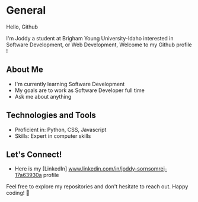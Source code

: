 # General
Hello, Github

I'm Joddy  a student at Brigham Young University-Idaho interested in Software Development, or Web Development, Welcome to my Github profile !
## About Me

- I'm currently learning Software Development
- My goals are to work as Software Developer full time
- Ask me about anything

## Technologies and Tools

- Proficient in: Python, CSS, Javascript
- Skills: Expert in computer skills

## Let's Connect!

- Here is my [LinkedIn] www.linkedin.com/in/joddy-sornsomrej-17a63930a profile

Feel free to explore my repositories and don't hesitate to reach out. Happy coding! 🚀
